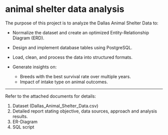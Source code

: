 # animal shelter data analysis

The purpose of this project is to analyze the Dallas Animal Shelter Data to:

  -	Normalize the dataset and create an optimized Entity-Relationship Diagram (ERD).
  
  -	Design and implement database tables using PostgreSQL.
  
  -	Load, clean, and process the data into structured formats.
  
  -	Generate insights on:
  
     - Breeds with the best survival rate over multiple years.
     - Impact of intake type on animal outcomes.

---
Refer to the attached documents for details:

  1.  Dataset (Dallas_Animal_Shelter_Data.csv)
  2.  Detailed report stating objective, data sources, approach and analysis results.
  3.  ER-Diagram
  4.  SQL script
